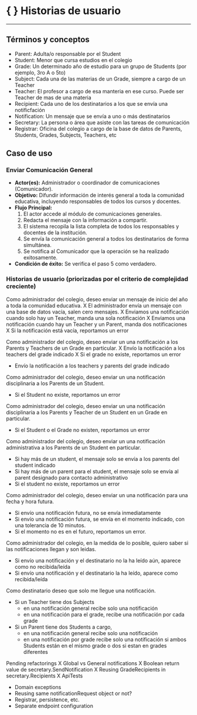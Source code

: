 # { } Historias de usuario
---

## Términos y conceptos
- Parent: Adulta/o responsable por el Student
- Student: Menor que cursa estudios en el colegio
- Grade: Un determinado año de estudio para un grupo de Students (por ejemplo, 3ro A o 5to)
- Subject: Cada una de las materias de un Grade, siempre a cargo de un Teacher
- Teacher: El profesor a cargo de esa manteria en ese curso. Puede ser Teacher de mas de una materia
- Recipient: Cada uno de los destinatarios a los que se envía una notificfación
- Notification: Un mensaje que se envía a uno o más destinatarios
- Secretary: La persona o área que asiste con las tareas de comunicación
- Registrar: Oficina del colegio a cargo de la base de datos de Parents, Students, Grades, Subjects, Teachers, etc

## Caso de uso

### Enviar Comunicación General

- **Actor(es):** Administrador o coordinador de comunicaciones (Comunicador).  
- **Objetivo:** Difundir información de interés general a toda la comunidad educativa, incluyendo responsables de todos los cursos y docentes.  
- **Flujo Principal:**
  1. El actor accede al módulo de comunicaciones generales.
  2. Redacta el mensaje con la información a compartir.
  3. El sistema recopila la lista completa de todos los responsables y docentes de la institución.
  4. Se envía la comunicación general a todos los destinatarios de forma simultánea.
  5. Se notifica al Comunicador que la operación se ha realizado exitosamente.  
- **Condición de éxito:** Se verifica el paso 5 como verdadero.

### Historias de usuario (priorizadas por el criterio de complejidad creciente)

Como administrador del colegio, deseo enviar un mensaje de inicio del año a toda la comunidad educativa.
  X El administrador envía un mensaje con una base de datos vacía, salen cero mensajes.
  X Enviamos una notificación cuando solo hay un Teacher, manda una sola notificación
  X Enviamos una notificación cuando hay un Teacher y un Parent, manda dos notificaciones
  X Si la notificación está vacía, reportamos un error

Como administrador del colegio, deseo enviar un una notificación a los Parents y Teachers de un Grade en particular.
  X Envío la notificación a los teachers del grade indicado
  X Si el grade no existe, reportamos un error
  - Envío la notificación a los teachers y parents del grade indicado

Como administrador del colegio, deseo enviar un una notificación disciplinaria a los Parents de un Student.
  - Si el Student no existe, reportamos un error

Como administrador del colegio, deseo enviar un una notificación disciplinaria a los Parents y Teacher de un Student
en un Grade en particular.
  - Si el Student o el Grade no existen, reportamos un error

Como administrador del colegio, deseo enviar un una notificación administrativa a los Parents de un Student
en particular.
  - Si hay más de un student, el mensaje solo se envía a los parents del student indicado
  - Si hay más de un parent para el student, el mensaje solo se envía al parent designado para contacto administrativo
  - Si el student no existe, reportamos un error

Como administrador del colegio, deseo enviar un una notificación para una fecha y hora futura.
  - Si envío una notificación futura, no se envía inmediatamente
  - Si envío una notificación futura, se envía en el momento indicado, con una tolerancia de 10 minutos.
  - Si el momento no es en el futuro, reportamos un error.

Como administrador del colegio, en la medida de lo posible, quiero saber si las notificaciones llegan y son leidas.
  - Si envío una notificación y el destinatario no la ha leído aún, aparece como no recibida/leída
  - Si envío una notificación y el destinatario la ha leído, aparece como recibida/leída

Como destinatario deseo que solo me llegue una notificación.
  - Si un Teacher tiene dos Subjects
    - en una notificación general recibe solo una notificación
    - en una notificación para el grade, recibe una notificación por cada grade
  - Si un Parent tiene dos Students a cargo,
    - en una notificación general recibe solo una notificación
    - en una notificación por grade recibe solo una notificación si ambos Students están en el mismo grade o dos si
      estan en grades diferentes


Pending refactorings
  X Global vs General notifications
  X Boolean return value de secretary.SendNotification
  X Reusing GradeRecipients in secretary.Recipients
  X ApiTests
  - Domain exceptions
  - Reusing same notificationRequest object or not?
  - Registrar, persistence, etc.
  - Separate endpoint configuration
